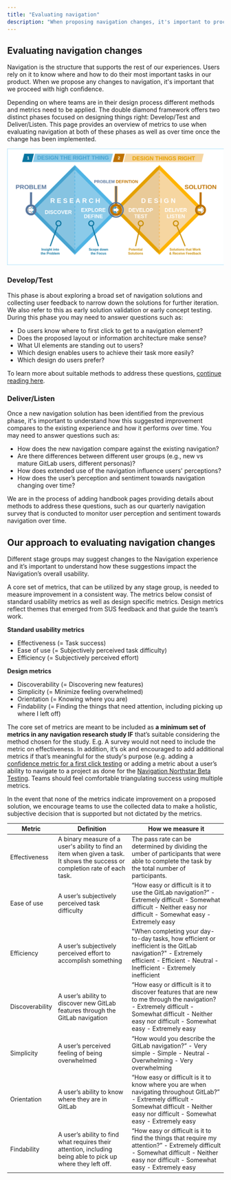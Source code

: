 ```yaml
---
title: "Evaluating navigation"
description: "When proposing navigation changes, it's important to proceed with high confidence. We evaluate how changes perform compared to our existing experience using a set of defined methods."
---
```


## Evaluating navigation changes

Navigation is the structure that supports the rest of our experiences. Users rely on it to know where and how to do their most important tasks in our product. When we propose any changes to navigation, it's important that we proceed with high confidence.

Depending on where teams are in their design process different methods and metrics need to be applied. The double diamond framework offers two distinct phases focused on designing things right: Develop/Test and Deliver/Listen. This page provides an overview of metrics to use when evaluating navigation at both of these phases as well as over time once the change has been implemented.

![Double Diamond process model](double_diamond.png)

### Develop/Test

This phase is about exploring a broad set of navigation solutions and collecting user feedback to narrow down the solutions for further iteration. We also refer to this as early solution validation or early concept testing. During this phase you may need to answer questions such as:

- Do users know where to first click to get to a navigation element?
- Does the proposed layout or information architecture make sense?
- What UI elements are standing out to users?
- Which design enables users to achieve their task more easily?
- Which design do users prefer?

To learn more about suitable methods to address these questions, [continue reading here](/handbook/product/ux/ux-research/early-solution-validation-process-for-navigation/).

### Deliver/Listen

Once a new navigation solution has been identified from the previous phase, it's important to understand how this suggested improvement compares to the existing experience and how it performs over time. You may need to answer questions such as:

- How does the new navigation compare against the existing navigation?
- Are there differences between different user groups (e.g., new vs mature GitLab users, different personas)?
- How does extended use of the navigation influence users' perceptions?
- How does the user’s perception and sentiment towards navigation changing over time?

We are in the process of adding handbook pages providing details about methods to address these questions, such as our quarterly navigation survey that is conducted to monitor user perception and sentiment towards navigation over time.

## Our approach to evaluating navigation changes

Different stage groups may suggest changes to the Navigation experience and it’s important to understand how these suggestions impact the Navigation’s overall usability.

A core set of metrics, that can be utilized by any stage group, is needed to measure improvement in a consistent way. The metrics below consist of standard usability metrics as well as design specific metrics. Design metrics reflect themes that emerged from SUS feedback and that guide the team’s work.

**Standard usability metrics**

- Effectiveness (= Task success)
- Ease of use (= Subjectively perceived task difficulty)
- Efficiency (= Subjectively perceived effort)

**Design metrics**

- Discoverability (= Discovering new features)
- Simplicity (= Minimize feeling overwhelmed)
- Orientation  (= Knowing where you are)
- Findability (= Finding the things that need attention, including picking up where I left off)

The core set of metrics are meant to be included as **a minimum set of metrics in any navigation research study IF** that’s suitable considering the method chosen for the study. E.g. A survey would not need to include the metric on effectiveness. In addition, it’s ok and encouraged to add additional metrics if that’s meaningful for the study's purpose (e.g. adding a [confidence metric for a first click testing](/handbook/product/ux/ux-research/first-click-testing/#methodology-details) or adding a metric about a user’s ability to navigate to a project as done for the [Navigation Northstar Beta Testing](https://gitlab.com/gitlab-org/ux-research/-/issues/2208#metrics). Teams should feel comfortable triangulating success using multiple metrics.

In the event that none of the metrics indicate improvement on a proposed solution, we encourage teams to use the collected data to make a holistic, subjective decision that is supported but not dictated by the metrics.

| Metric          | Definition                                                                                                                    | How we measure it                                                                                                                                                                                     |
|-----------------|-------------------------------------------------------------------------------------------------------------------------------|-------------------------------------------------------------------------------------------------------------------------------------------------------------------------------------------------------|
| Effectiveness   | A binary measure of a user's ability to find an item when given a task. It shows the success or completion rate of each task. | The pass rate can be determined by dividing the umber of participants that were able to complete the task by the total number of participants.                                                        |
| Ease of use     | A user’s subjectively perceived task difficulty                                                                               | “How easy or difficult is it to use the GitLab navigation?” - Extremely difficult - Somewhat difficult - Neither easy nor difficult - Somewhat easy - Extremely easy                                  |
| Efficiency      | A user’s subjectively perceived effort to accomplish something                                                                | "When completing your day-to-day tasks, how efficient or inefficient is the GitLab navigation?" - Extremely efficient - Efficient - Neutral - Inefficient - Extremely inefficient                     |
| Discoverability | A user’s ability to discover new GitLab features through the GitLab navigation                                                | “How easy or difficult is it to discover features that are new to me through the navigation? - Extremely difficult - Somewhat difficult - Neither easy nor difficult - Somewhat easy - Extremely easy |
| Simplicity      | A user’s perceived feeling of being overwhelmed                                                                               | “How would you describe the GitLab navigation?” - Very simple - Simple - Neutral - Overwhelming - Very overwhelming                                                                                   |
| Orientation     | A user’s ability to know where they are in GitLab                                                                             | “How easy or difficult is it to know where you are when navigating throughout GitLab?” - Extremely difficult - Somewhat difficult - Neither easy nor difficult - Somewhat easy - Extremely easy       |
| Findability     | A user’s ability to find what requires their attention, including being able to pick up where they left off.                  | “How easy or difficult is it to find the things that require my attention?” - Extremely difficult - Somewhat difficult - Neither easy nor difficult - Somewhat easy - Extremely easy                  |


